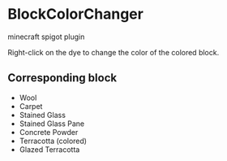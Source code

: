 # BlockColorChanger
minecraft spigot plugin

Right-click on the dye to change the color of the colored block.

## Corresponding block

- Wool
- Carpet
- Stained Glass
- Stained Glass Pane
- Concrete Powder
- Terracotta (colored)
- Glazed Terracotta
